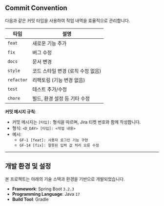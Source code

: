 ## Commit Convention

다음과 같은 커밋 타입을 사용하여 작업 내역을 효율적으로 관리합니다.

| **타입**     | **설명**               |
|------------|----------------------|
| `feat`     | 새로운 기능 추가            |
| `fix`      | 버그 수정                |
| `docs`     | 문서 변경                |
| `style`    | 코드 스타일 변경 (로직 수정 없음) |
| `refactor` | 리팩토링 (기능 변경 없음)      |
| `test`     | 테스트 추가/수정            |
| `chore`    | 빌드, 환경 설정 등 기타 수정    |

**커밋 메시지 규칙**:

- 커밋 메시지는 `[타입]:` 형식을 따르며, Jira 티켓 번호와 함께 작성합니다.
- 형식: `<D_DAY> [타입]: <작업 내용>`
- 예시:
    - `GF-1 [feat]: 사용자 로그인 기능 구현`
    - `GF-14 [fix]: 잘못된 입력 값 처리 오류 수정`

---

## 개발 환경 및 설정

본 프로젝트는 아래의 기술 스택과 환경을 기반으로 개발되었습니다.

- **Framework**: Spring Boot `3.2.3`
- **Programming Language**: Java `17`
- **Build Tool**: Gradle








